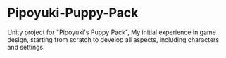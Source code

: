 # Pipoyuki-Puppy-Pack
 Unity project for "Pipoyuki's Puppy Pack", My initial experience in game design, starting from scratch to develop all aspects, including characters and settings.
